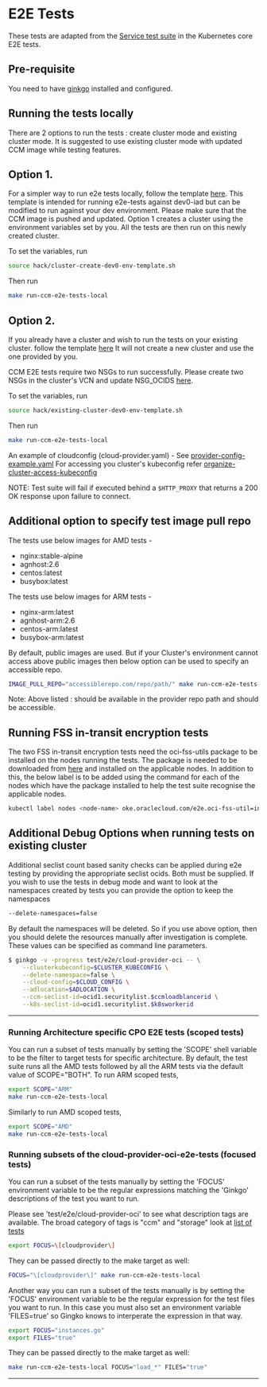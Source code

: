 # E2E Tests

These tests are adapted from the [Service test suite][1] in the Kubernetes core
E2E tests.

## Pre-requisite
You need to have [ginkgo][2] installed and configured.

## Running the tests locally

There are 2 options to run the tests : create cluster mode and existing cluster mode.
It is suggested to use existing cluster mode with updated CCM image while testing features.

## Option 1.
For a simpler way to run e2e tests locally, follow the template [here](../../../hack/cluster-create-dev0-env-template.sh). This template is intended for running e2e-tests against dev0-iad but can be modified to run against your dev environment.
Please make sure that the CCM image is pushed and updated. Option 1 creates a cluster using the environment variables set by you. All the tests are then run on this newly created cluster.

To set the variables, run

```bash
source hack/cluster-create-dev0-env-template.sh
```

Then run

```bash
make run-ccm-e2e-tests-local
```

## Option 2.
If you already have a cluster and wish to run the tests on your existing cluster. follow the template [here](../../../hack/existing-cluster-dev0-env-template.sh)
It will not create a new cluster and use the one provided by you. 

CCM E2E tests require two NSGs to run successfully. Please create two NSGs in the cluster's VCN and update NSG_OCIDS [here](../../../hack/existing-cluster-dev0-env-template.sh).

To set the variables, run

```bash
source hack/existing-cluster-dev0-env-template.sh
```

Then run

```bash
make run-ccm-e2e-tests-local
```

An example of cloudconfig (cloud-provider.yaml) - See [provider-config-example.yaml](../../../manifests/provider-config-example.yaml)
For accessing you cluster's kubeconfig refer [organize-cluster-access-kubeconfig][3]

NOTE: Test suite will fail if executed behind a `$HTTP_PROXY` that returns a
200 OK response upon failure to connect.

## Additional option to specify test image pull repo

The tests use below images for AMD tests - 
*   nginx:stable-alpine
*   agnhost:2.6
*   centos:latest
*   busybox:latest

The tests use below images for ARM tests -
*   nginx-arm:latest
*   agnhost-arm:2.6
*   centos-arm:latest
*   busybox-arm:latest

By default, public images are used. But if your Cluster's environment cannot access above public images then below option can be used to specify an accessible repo.

```bash
IMAGE_PULL_REPO="accessiblerepo.com/repo/path/" make run-ccm-e2e-tests-local
```

Note: Above listed <IMAGE>:<TAG> should be available in the provider repo path and should be accessible.

## Running FSS in-transit encryption tests

The two FSS in-transit encryption tests need the oci-fss-utils package to be installed on the nodes running the tests. The package is needed to be downloaded from [here][4] and installed on the applicable nodes. In addition to this, the below label is to be added using the command for each of the nodes which have the package installed to help the test suite recognise the applicable nodes.
```bash
kubectl label nodes <node-name> oke.oraclecloud.com/e2e.oci-fss-util=installed
```

## Additional Debug Options when running tests on existing cluster

Additional seclist count based sanity checks can be applied during e2e testing
by providing the appropriate seclist ocids. Both must be supplied.
If you wish to use the tests in debug mode and want to look at the namespaces created by tests you can provide the option to keep the namespaces 
```bash
--delete-namespaces=false
```
By default the namespaces will be deleted. So if you use above option, then you should delete the resources manually after investigation is complete.
These values can be specified as command line parameters.

```bash
$ ginkgo -v -progress test/e2e/cloud-provider-oci -- \
    --clusterkubeconfig=$CLUSTER_KUBECONFIG \
    --delete-namespace=false \
    --cloud-config=$CLOUD_CONFIG \
    --adlocation=$ADLOCATION \
    --ccm-seclist-id=ocid1.securitylist.$ccmloadblancerid \
    --k8s-seclist-id=ocid1.securitylist.$k8sworkerid
```

---

### Running Architecture specific CPO E2E tests (scoped tests)

You can run a subset of tests manually by setting the 'SCOPE' shell variable to be the filter to target tests for specific architecture.
By default, the test suite runs all the AMD tests followed by all the ARM tests via the default value of SCOPE="BOTH".
To run ARM scoped tests,

```bash
export SCOPE="ARM"
make run-ccm-e2e-tests-local
```

Similarly to run AMD scoped tests,

```bash
export SCOPE="AMD"
make run-ccm-e2e-tests-local
```

### Running subsets of the cloud-provider-oci-e2e-tests (focused tests)

You can run a subset of the tests manually by setting the 'FOCUS' environment variable to be the regular expressions matching the 'Ginkgo' descriptions of the test you want to run.

Please see 'test/e2e/cloud-provider-oci' to see what description tags are available.
The broad category of tags is "ccm" and "storage" look at [list of tests](ListOfTests.md)

```bash
export FOCUS=\[cloudprovider\]
```
They can be passed directly to the make target as well:

```bash
FOCUS="\[cloudprovider\]" make run-ccm-e2e-tests-local
```

Another way you can run a subset of the tests manually is by setting the 'FOCUS' environment variable
to be the regular expression for the test files you want to run. In this case you must also set an
environment variable 'FILES=true' so Gingko knows to interperate the expression in that way.

```bash
export FOCUS="instances.go"
export FILES="true"
```

They can be passed directly to the make target as well:

```bash
make run-ccm-e2e-tests-local FOCUS="load_*" FILES="true"
```

---

[1]: https://github.com/kubernetes/kubernetes/blob/0cb15453dae92d8be66cf42e6c1b04e21a2d0fb6/test/e2e/network/service.go
[2]: https://onsi.github.io/ginkgo/
[3]: https://kubernetes.io/docs/concepts/configuration/organize-cluster-access-kubeconfig/
[4]: https://www.oracle.com/downloads/cloud/cloud-infrastructure-file-storage-downloads.html
